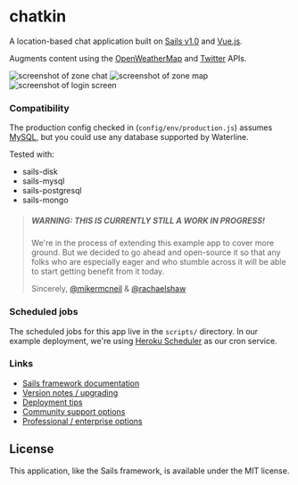 # chatkin

A location-based chat application built on [Sails v1.0](http://sailsjs.com) and [Vue.js](https://vuejs.org/).

Augments content using the [OpenWeatherMap](http://openweathermap.org/) and [Twitter](https://dev.twitter.com/) APIs.

![screenshot of zone chat](https://cloud.githubusercontent.com/assets/618009/24832727/aa58edb6-1c7b-11e7-9fe0-753748755399.png)
![screenshot of zone map](https://cloud.githubusercontent.com/assets/618009/24832737/d8a6355c-1c7b-11e7-8cd8-dd629eec37df.png)
![screenshot of login screen](https://cloud.githubusercontent.com/assets/618009/24832755/584032ae-1c7c-11e7-8267-0a593f096261.png)


### Compatibility

The production config checked in (`config/env/production.js`) assumes [MySQL](https://www.mysql.com/), but you could use any database supported by Waterline.

Tested with:
+ sails-disk
+ sails-mysql
+ sails-postgresql
+ sails-mongo


> ##### WARNING: THIS IS CURRENTLY STILL A WORK IN PROGRESS!
>
> We're in the process of extending this example app to cover more ground.  But we decided to go ahead and open-source it so that any folks who are especially eager and who stumble across it will be able to start getting benefit from it today.
> 
> Sincerely,
> [@mikermcneil](https://github.com/mikermcneil) &amp; [@rachaelshaw](https://github.com/rachaelshaw)


### Scheduled jobs

The scheduled jobs for this app live in the `scripts/` directory.  In our example deployment, we're using [Heroku Scheduler](https://devcenter.heroku.com/articles/scheduler) as our cron service.


### Links

+ [Sails framework documentation](https://sailsjs.com/documentation)
+ [Version notes / upgrading](https://sailsjs.com/documentation/upgrading/to-v-1-0)
+ [Deployment tips](https://sailsjs.com/documentation/concepts/deployment)
+ [Community support options](https://sailsjs.com/support)
+ [Professional / enterprise options](https://sailsjs.com/studio)


## License

This application, like the Sails framework, is available under the MIT license.
